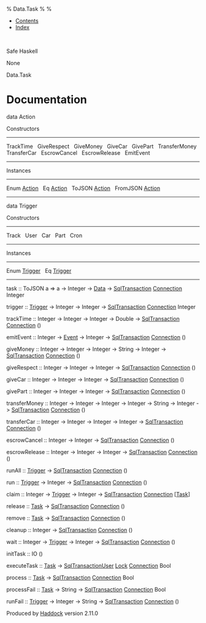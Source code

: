 % Data.Task
% 
% 

-   [Contents](index.html)
-   [Index](doc-index.html)

 

Safe Haskell

None

Data.Task

Documentation
=============

data Action

Constructors

  --------------- ---
  TrackTime        
  GiveRespect      
  GiveMoney        
  GiveCar          
  GivePart         
  TransferMoney    
  TransferCar      
  EscrowCancel     
  EscrowRelease    
  EmitEvent        
  --------------- ---

Instances

  -------------------------------------------- ---
  Enum [Action](Data-Task.html#t:Action)        
  Eq [Action](Data-Task.html#t:Action)          
  ToJSON [Action](Data-Task.html#t:Action)      
  FromJSON [Action](Data-Task.html#t:Action)    
  -------------------------------------------- ---

data Trigger

Constructors

  ------- ---
  Track    
  User     
  Car      
  Part     
  Cron     
  ------- ---

Instances

  ------------------------------------------ ---
  Enum [Trigger](Data-Task.html#t:Trigger)    
  Eq [Trigger](Data-Task.html#t:Trigger)      
  ------------------------------------------ ---

task :: ToJSON a =\> a -\> Integer -\> [Data](Data-DataPack.html#t:Data)
-\> [SqlTransaction](Data-SqlTransaction.html#t:SqlTransaction)
[Connection](Data-SqlTransaction.html#t:Connection) Integer

trigger :: [Trigger](Data-Task.html#t:Trigger) -\> Integer -\> Integer
-\> [SqlTransaction](Data-SqlTransaction.html#t:SqlTransaction)
[Connection](Data-SqlTransaction.html#t:Connection) Integer

trackTime :: Integer -\> Integer -\> Integer -\> Double -\>
[SqlTransaction](Data-SqlTransaction.html#t:SqlTransaction)
[Connection](Data-SqlTransaction.html#t:Connection) ()

emitEvent :: Integer -\> [Event](Data-Event.html#t:Event) -\> Integer
-\> [SqlTransaction](Data-SqlTransaction.html#t:SqlTransaction)
[Connection](Data-SqlTransaction.html#t:Connection) ()

giveMoney :: Integer -\> Integer -\> Integer -\> String -\> Integer -\>
[SqlTransaction](Data-SqlTransaction.html#t:SqlTransaction)
[Connection](Data-SqlTransaction.html#t:Connection) ()

giveRespect :: Integer -\> Integer -\> Integer -\>
[SqlTransaction](Data-SqlTransaction.html#t:SqlTransaction)
[Connection](Data-SqlTransaction.html#t:Connection) ()

giveCar :: Integer -\> Integer -\> Integer -\>
[SqlTransaction](Data-SqlTransaction.html#t:SqlTransaction)
[Connection](Data-SqlTransaction.html#t:Connection) ()

givePart :: Integer -\> Integer -\> Integer -\>
[SqlTransaction](Data-SqlTransaction.html#t:SqlTransaction)
[Connection](Data-SqlTransaction.html#t:Connection) ()

transferMoney :: Integer -\> Integer -\> Integer -\> Integer -\> String
-\> Integer -\>
[SqlTransaction](Data-SqlTransaction.html#t:SqlTransaction)
[Connection](Data-SqlTransaction.html#t:Connection) ()

transferCar :: Integer -\> Integer -\> Integer -\> Integer -\>
[SqlTransaction](Data-SqlTransaction.html#t:SqlTransaction)
[Connection](Data-SqlTransaction.html#t:Connection) ()

escrowCancel :: Integer -\> Integer -\>
[SqlTransaction](Data-SqlTransaction.html#t:SqlTransaction)
[Connection](Data-SqlTransaction.html#t:Connection) ()

escrowRelease :: Integer -\> Integer -\> Integer -\>
[SqlTransaction](Data-SqlTransaction.html#t:SqlTransaction)
[Connection](Data-SqlTransaction.html#t:Connection) ()

runAll :: [Trigger](Data-Task.html#t:Trigger) -\>
[SqlTransaction](Data-SqlTransaction.html#t:SqlTransaction)
[Connection](Data-SqlTransaction.html#t:Connection) ()

run :: [Trigger](Data-Task.html#t:Trigger) -\> Integer -\>
[SqlTransaction](Data-SqlTransaction.html#t:SqlTransaction)
[Connection](Data-SqlTransaction.html#t:Connection) ()

claim :: Integer -\> [Trigger](Data-Task.html#t:Trigger) -\> Integer -\>
[SqlTransaction](Data-SqlTransaction.html#t:SqlTransaction)
[Connection](Data-SqlTransaction.html#t:Connection)
[[Task](Model-Task.html#t:Task)]

release :: [Task](Model-Task.html#t:Task) -\>
[SqlTransaction](Data-SqlTransaction.html#t:SqlTransaction)
[Connection](Data-SqlTransaction.html#t:Connection) ()

remove :: [Task](Model-Task.html#t:Task) -\>
[SqlTransaction](Data-SqlTransaction.html#t:SqlTransaction)
[Connection](Data-SqlTransaction.html#t:Connection) ()

cleanup :: Integer -\>
[SqlTransaction](Data-SqlTransaction.html#t:SqlTransaction)
[Connection](Data-SqlTransaction.html#t:Connection) ()

wait :: Integer -\> [Trigger](Data-Task.html#t:Trigger) -\> Integer -\>
[SqlTransaction](Data-SqlTransaction.html#t:SqlTransaction)
[Connection](Data-SqlTransaction.html#t:Connection) ()

initTask :: IO ()

executeTask :: [Task](Model-Task.html#t:Task) -\>
[SqlTransactionUser](Data-SqlTransaction.html#t:SqlTransactionUser)
[Lock](LockSnaplet.html#t:Lock)
[Connection](Data-SqlTransaction.html#t:Connection) Bool

process :: [Task](Model-Task.html#t:Task) -\>
[SqlTransaction](Data-SqlTransaction.html#t:SqlTransaction)
[Connection](Data-SqlTransaction.html#t:Connection) Bool

processFail :: [Task](Model-Task.html#t:Task) -\> String -\>
[SqlTransaction](Data-SqlTransaction.html#t:SqlTransaction)
[Connection](Data-SqlTransaction.html#t:Connection) Bool

runFail :: [Trigger](Data-Task.html#t:Trigger) -\> Integer -\> String
-\> [SqlTransaction](Data-SqlTransaction.html#t:SqlTransaction)
[Connection](Data-SqlTransaction.html#t:Connection) ()

Produced by [Haddock](http://www.haskell.org/haddock/) version 2.11.0
